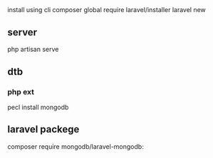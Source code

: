 ##
install using cli
composer global require laravel/installer
laravel new <app-name>


## server 
php artisan serve


## dtb
### php ext
pecl install mongodb
## laravel packege
composer require mongodb/laravel-mongodb:
